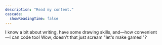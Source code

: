 ```yaml
---
description: "Read my content."
cascade:
  showReadingTime: false
---
```

I know a bit about writing, have some drawing skills, and—how convenient—I can code too! Wow, doesn't that just scream "let's make games!"?